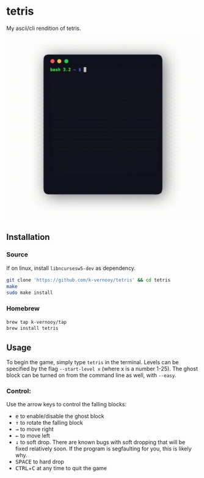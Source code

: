 # tetris
My ascii/cli rendition of tetris.

<img src=docs/out.gif width=500px>

## Installation

### Source
If on linux, install `libncursesw5-dev` as dependency.

```bash
git clone 'https://github.com/k-vernooy/tetris' && cd tetris
make
sudo make install
```
### Homebrew
```bash
brew tap k-vernooy/tap
brew install tetris
```

## Usage 

To begin the game, simply type `tetris` in the terminal. Levels can be specified by the flag `--start-level x` (where x is a number 1-25). The ghost block can be turned on from the command line as well, with `--easy`.

### Control:
Use the arrow keys to control the falling blocks:  
- <kbd>e</kbd> to enable/disable the ghost block
- <kbd>↑</kbd> to rotate the falling block
- <kbd>→</kbd> to move right
- <kbd>←</kbd> to move left
- <kbd>↓</kbd> to soft drop. There are known bugs with soft dropping that will be fixed relatively soon. If the program is segfaulting for you, this is likely why.
- <kbd>SPACE</kbd> to hard drop
- <kbd>CTRL</kbd>+<kbd>C</kbd> at any time to quit the game
